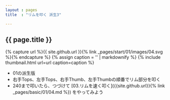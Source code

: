 ```yaml
---
layout : pages
title  : "リムを叩く 派生3"

---
```


## {{ page.title }}

{% capture url %}{{ site.github.url }}{% link _pages/start/01/images/04.svg %}{% endcapture %}
{% assign caption = '' | markdownify %}
{% include thumbnail.html url=url caption=caption %}


* 01の派生版
* 右手Tops、左手Tops、右手Thumb、左手Thumbの順番でリム部分を叩く
* 240まで叩いたら、つづけて [03.リムを速く叩く]({{site.github.url}}{% link _pages/basic/01/04.md %}) をやってみよう
